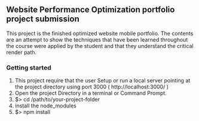 ## Website Performance Optimization portfolio project submission

  This project is the finished optimized website mobile portfolio. The contents are an attempt to show the techniques that have been learned throughout the course were applied by the student and that they understand the critical render path.


### Getting started

  1. This project require that the user Setup or run a local server pointing at the project directory using port 3000 (  http://localhost:3000/ )
  2. Open the project Directory in a terminal or Command Prompt.
  3. $> cd /path/to/your-project-folder
  4. install the node_modules
  5. $> npm install

